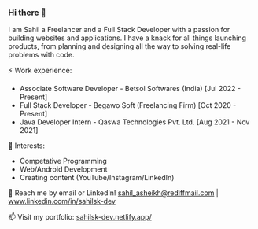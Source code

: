 <div>
  <h3>Hi there 👋</h3>
  <p>I am Sahil a Freelancer and a Full Stack Developer with a passion for building websites and applications. I have a knack for all things launching products, from planning and designing all the way to solving real-life problems with code.</p>
  <p>⚡ Work experience:</p>
  <ul>
    <li>Associate Software Developer - Betsol Softwares (India) [Jul 2022 - Present]</li>
    <li>Full Stack Developer - Begawo Soft (Freelancing Firm) [Oct 2020 - Present]</li>
    <li>Java Developer Intern - Qaswa Technologies Pvt. Ltd. [Aug 2021 - Nov 2021]</li>
  </ul>
  
  <!-- <p>🔭 Current project:</p>
  <ul>
    <li>Portable Car Parking Management System (Cloud Computing, IoT, Android Based)</li>
  </ul> -->
  
  <p>🌱 Interests:</p>
  <ul>
    <li>Competative Programming</li>
    <li>Web/Android Development</li>
    <li>Creating content (YouTube/Instagram/LinkedIn)</li>
  </ul>
  
  <p>💬 Reach me by email or LinkedIn! <a href="sahil_asheikh@rediffmail.com" targer="_blank">sahil_asheikh@rediffmail.com</a> | 
    <a href="https://www.linkedin.com/in/sahilsk-dev" targer="_blank">www.linkedin.com/in/sahilsk-dev</p></a>

  <p>📫 Visit my portfolio: <a href="https://sahilsk-dev.netlify.app/" targer="_blank">sahilsk-dev.netlify.app/</a></p>

</div>
